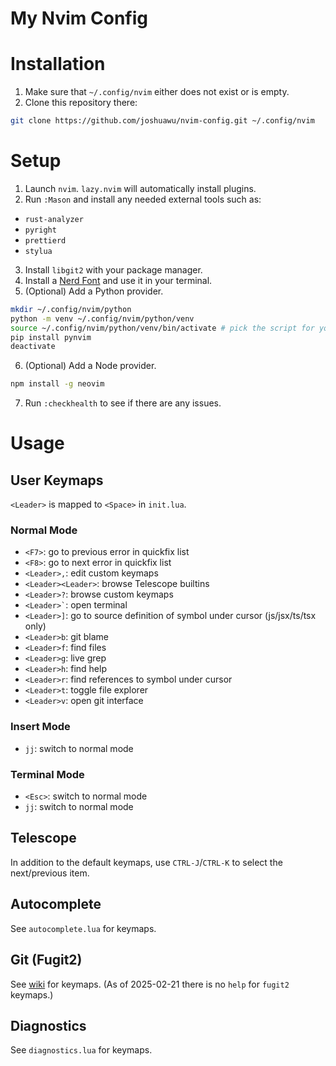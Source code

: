 # My Nvim Config

# Installation

1. Make sure that `~/.config/nvim` either does not exist or is empty.
2. Clone this repository there:
```sh
git clone https://github.com/joshuawu/nvim-config.git ~/.config/nvim
```

# Setup

1. Launch `nvim`. `lazy.nvim` will automatically install plugins.
2. Run `:Mason` and install any needed external tools such as:
  - `rust-analyzer`
  - `pyright`
  - `prettierd`
  - `stylua`
3. Install `libgit2` with your package manager.
4. Install a [Nerd Font](https://www.nerdfonts.com/) and use it in your terminal.
5. (Optional) Add a Python provider.
```sh
mkdir ~/.config/nvim/python
python -m venv ~/.config/nvim/python/venv
source ~/.config/nvim/python/venv/bin/activate # pick the script for your shell
pip install pynvim
deactivate
```
6. (Optional) Add a Node provider.
```sh
npm install -g neovim
```
7. Run `:checkhealth` to see if there are any issues.

# Usage

## User Keymaps
`<Leader>` is mapped to `<Space>` in `init.lua`.

### Normal Mode
- `<F7>`: go to previous error in quickfix list
- `<F8>`: go to next error in quickfix list
- `<Leader>,`: edit custom keymaps
- `<Leader><Leader>`: browse Telescope builtins
- `<Leader>?`: browse custom keymaps
- ``<Leader>`​``: open terminal
- `<Leader>]`: go to source definition of symbol under cursor (js/jsx/ts/tsx only)
- `<Leader>b`: git blame
- `<Leader>f`: find files
- `<Leader>g`: live grep
- `<Leader>h`: find help
- `<Leader>r`: find references to symbol under cursor
- `<Leader>t`: toggle file explorer
- `<Leader>v`: open git interface

### Insert Mode
- `jj`: switch to normal mode

### Terminal Mode
- `<Esc>`: switch to normal mode
- `jj`: switch to normal mode

## Telescope
In addition to the default keymaps, use `CTRL-J`/`CTRL-K` to select the next/previous item.

## Autocomplete
See `autocomplete.lua` for keymaps.

## Git (Fugit2)
See [wiki](https://github.com/SuperBo/fugit2.nvim/wiki/%E2%8C%A8%EF%B8%8F-Usage-and-Keymap) for keymaps.
(As of 2025-02-21 there is no `help` for `fugit2` keymaps.)

## Diagnostics
See `diagnostics.lua` for keymaps.
